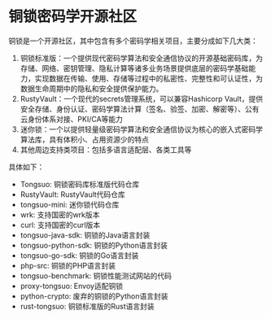 铜锁密码学开源社区
===============

铜锁是一个开源社区，其中包含有多个密码学相关项目，主要分成如下几大类：
1. 铜锁标准版：一个提供现代密码学算法和安全通信协议的开源基础密码库，为存储、网络、密钥管理、隐私计算等诸多业务场景提供底层的密码学基础能力，实现数据在传输、使用、存储等过程中的私密性、完整性和可认证性，为数据生命周期中的隐私和安全提供保护能力。
2. RustyVault：一个现代的secrets管理系统，可以兼容Hashicorp Vault，提供安全存储、身份认证、密码学算法计算（签名、验签、加密、解密等）、公有云身份体系对接、PKI/CA等能力
3. 迷你锁：一个以提供轻量级密码学算法和安全通信协议为核心的嵌入式密码学算法库，具有体积小、占用资源少的特点
4. 其他周边支持类项目：包括多语言适配层、各类工具等

具体如下：

* Tongsuo: 铜锁密码库标准版代码仓库
* RustyVault: RustyVault代码仓库
* tongsuo-mini: 迷你锁代码仓库
* wrk: 支持国密的wrk版本
* curl: 支持国密的curl版本
* tongsuo-java-sdk: 铜锁的Java语言封装
* tongsuo-python-sdk: 铜锁的Python语言封装
* tongsuo-go-sdk: 铜锁的Go语言封装
* php-src: 铜锁的PHP语言封装
* tongsuo-benchmark: 铜锁性能测试网站的代码
* proxy-tongsuo: Envoy适配铜锁
* python-crypto: 废弃的铜锁的Python语言封装
* rust-tongsuo: 铜锁标准版的Rust语言封装
